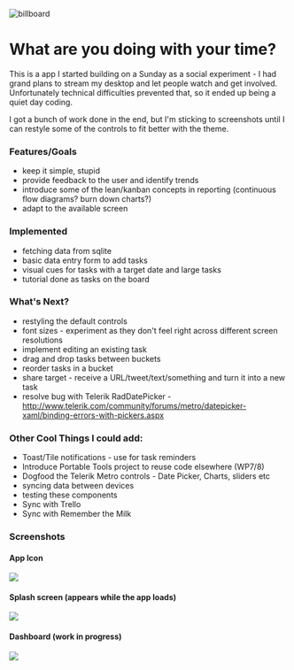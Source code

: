 ![billboard](https://github.com/shiftkey/billboard/raw/master/logo.png)

# What are you doing with your time?

This is a app I started building on a Sunday as a social experiment - I had grand plans to stream my desktop and let people watch and get involved. Unfortunately technical difficulties prevented that, so it ended up being a quiet day coding.

I got a bunch of work done in the end, but I'm sticking to screenshots until I can restyle some of the controls to fit better with the theme.

### Features/Goals
 - keep it simple, stupid
 - provide feedback to the user and identify trends
 - introduce some of the lean/kanban concepts in reporting (continuous flow diagrams? burn down charts?)
 - adapt to the available screen

### Implemented
 
 - fetching data from sqlite
 - basic data entry form to add tasks
 - visual cues for tasks with a target date and large tasks
 - tutorial done as tasks on the board

### What's Next?
 
 - restyling the default controls 
 - font sizes - experiment as they don't feel right across different screen resolutions
 - implement editing an existing task
 - drag and drop tasks between buckets
 - reorder tasks in a bucket
 - share target - receive a URL/tweet/text/something and turn it into a new task
 - resolve bug with Telerik RadDatePicker - http://www.telerik.com/community/forums/metro/datepicker-xaml/binding-errors-with-pickers.aspx

### Other Cool Things I could add:

 - Toast/Tile notifications - use for task reminders
 - Introduce Portable Tools project to reuse code elsewhere (WP7/8)
 - Dogfood the Telerik Metro controls - Date Picker, Charts, sliders etc
 - syncing data between devices
 - testing these components
 - Sync with Trello
 - Sync with Remember the Milk

### Screenshots

#### App Icon

![](https://github.com/shiftkey/billboard/raw/master/screenshots/icon.png)

#### Splash screen (appears while the app loads)

![](https://github.com/shiftkey/billboard/raw/master/screenshots/splashscreen.png)

#### Dashboard (work in progress)

![](https://github.com/shiftkey/billboard/raw/master/screenshots/welcome.png)